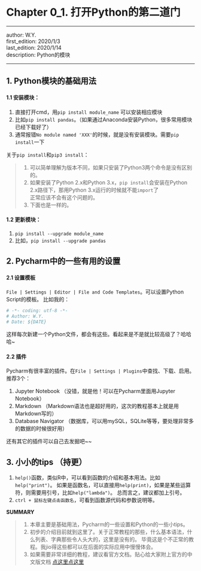 # Chapter 0_1. 打开Python的第二道门

----
author: W.Y.  
first_edition: 2020/1/3  
last_edition: 2020/1/14  
description: Python的模块

----


## 1. Python模块的基础用法
#### 1.1 安装模块：  
1. 直接打开cmd，用`pip install module_name` 可以安装相应模块  
2. 比如`pip install pandas`。（如果通过Anaconda安装Python，很多常用模块已经下载好了）  
3. 通常报错`No module named 'XXX'`的时候，就是没有安装模块。需要`pip install`一下


关于`pip install`和`pip3 install`：  
> 1. 可以简单理解为版本不同，如果只安装了Python3两个命令是没有区别的。  
> 2. 如果安装了Python 2.x和Python 3.x，`pip install`会安装在Python 2.x路径下，那用Python 3.x运行的时候就不能`import`了  
> 正常应该不会有这个问题的。  
> 3. 下面也是一样的。


#### 1.2 更新模块：  
1. `pip install --upgrade module_name`  
2. 比如，`pip install --upgrade pandas`  


## 2. Pycharm中的一些有用的设置
#### 2.1 设置模板
`File | Settings | Editor | File and Code Templates`。可以设置Python Script的模板。
比如我的：
```python
# -*- coding: utf-8 -*-
# Author: W.Y.
# Date: ${DATE}
```
这样每次新建一个Python文件，都会有这些。看起来是不是就比较高级了？哈哈哈~

#### 2.2 插件
Pycharm有很丰富的插件。在`File | Settings | Plugins`中查找、下载、启用。  
推荐3个：
1. Jupyter Notebook （没错，就是他！可以在Pycharm里面用Jupyter Notebook）
2. Markdown （Markdown语法也是超好用的，这次的教程基本上就是用Markdown写的）
3. Database Navigator （数据库，可以用mySQL，SQLite等等，要处理非常多的数据的时候很好用）

还有其它的插件可以自己去发掘吧~~



## 3. 小小的tips （持更）
1. `help()`函数，类似R中，可以看到函数的介绍和基本用法。比如`help("print")`。
如果是函数名，可以直接用`help(print)`，如果是某些运算符，则需要用引号，比如`help("lambda")`。
总而言之，建议都加上引号。
2. `ctrl + 鼠标左键点击函数名`，可看到函数源代码和参数说明等。  


**SUMMARY**
>1. 本章主要是基础用法，Pycharm的一些设置和Python的一些小tips。
>2. 初步的介绍目前就到这里了。关于正常教程的那些，什么基本语法，什么列表、字典那些令人头大的，这里是没有的。
>毕竟这是个不正常的教程。我jio得这些都可以在后面的实际应用中慢慢体会。
>3. 如果需要非常详细的教程，建议看官方文档。贴心给大家附上官方的中文版文档 [点这里点这里](https://docs.python.org/zh-cn/3/tutorial/index.html)